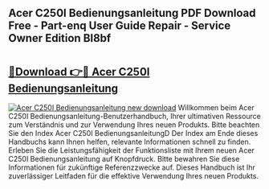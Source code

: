 ## Acer C250I Bedienungsanleitung PDF Download Free - Part-enq User Guide Repair - Service Owner Edition BI8bf

# <h2><a href="http://df4buz.blite.top/?on=Acer+C250I+Bedienungsanleitung">🔗Download 👉🔴 Acer C250I Bedienungsanleitung</a></h2>

[![Acer C250I Bedienungsanleitung new download](https://i.imgur.com/lujVjoI.png)](http://df4buz.blite.top/?on=Acer+C250I+Bedienungsanleitung)
Willkommen beim Acer C250I Bedienungsanleitung-Benutzerhandbuch, Ihrer ultimativen Ressource zum Verständnis und zur Verwendung Ihres neuen Produkts. Bitte beachten Sie den Index Acer C250I BedienungsanleitungD Der Index am Ende dieses Handbuchs kann Ihnen helfen, relevante Informationen schnell zu finden. Erleben Sie die Leistungsfähigkeit der Funktionsliste mit Ihrem neuen Acer C250I Bedienungsanleitung auf Knopfdruck. Bitte bewahren Sie diese Informationen für zukünftige Referenzzwecke auf. Dieses Handbuch ist Ihr zuverlässiger Leitfaden für die effektive Verwendung Ihres neuen Produkts.
